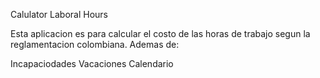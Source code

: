 Calulator Laboral Hours

Esta aplicacion es para calcular el costo de las horas de trabajo segun la reglamentacion colombiana. Ademas de:

Incapaciodades 
Vacaciones
Calendario



